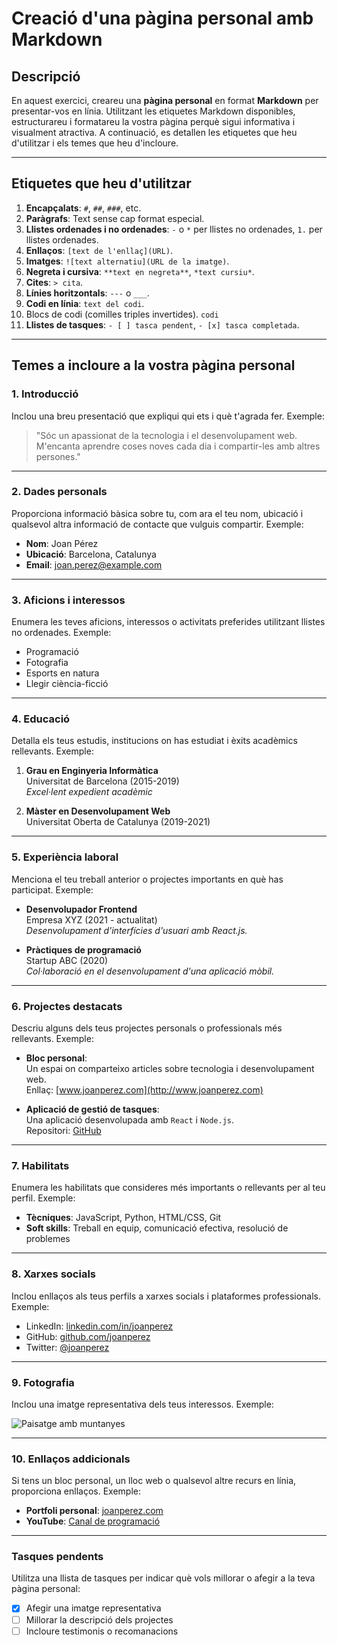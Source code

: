 # Creació d'una pàgina personal amb Markdown

## Descripció

En aquest exercici, creareu una **pàgina personal** en format **Markdown** per presentar-vos en línia. Utilitzant les etiquetes Markdown disponibles, estructurareu i formatareu la vostra pàgina perquè sigui informativa i visualment atractiva. A continuació, es detallen les etiquetes que heu d'utilitzar i els temes que heu d'incloure.

---

## Etiquetes que heu d'utilitzar

1. **Encapçalats**: `#`, `##`, `###`, etc.
2. **Paràgrafs**: Text sense cap format especial.
3. **Llistes ordenades i no ordenades**: `-` o `*` per llistes no ordenades, `1.` per llistes ordenades.
4. **Enllaços**: `[text de l'enllaç](URL)`.
5. **Imatges**: `![text alternatiu](URL de la imatge)`.
6. **Negreta i cursiva**: `**text en negreta**`, `*text cursiu*`.
7. **Cites**: `> cita`.
8. **Línies horitzontals**: `---` o `___`.
9. **Codi en línia**: ``text del codi``.
10. Blocs de codi (comilles triples invertides). ``` codi ```
11. **Llistes de tasques**: `- [ ] tasca pendent`, `- [x] tasca completada`.

---

## Temes a incloure a la vostra pàgina personal

### 1. Introducció
Inclou una breu presentació que expliqui qui ets i què t'agrada fer. Exemple:

> "Sóc un apassionat de la tecnologia i el desenvolupament web. M'encanta aprendre coses noves cada dia i compartir-les amb altres persones."

---

### 2. Dades personals
Proporciona informació bàsica sobre tu, com ara el teu nom, ubicació i qualsevol altra informació de contacte que vulguis compartir. Exemple:

- **Nom**: Joan Pérez  
- **Ubicació**: Barcelona, Catalunya  
- **Email**: [joan.perez@example.com](mailto:joan.perez@example.com)

---

### 3. Aficions i interessos
Enumera les teves aficions, interessos o activitats preferides utilitzant llistes no ordenades. Exemple:

- Programació
- Fotografia
- Esports en natura
- Llegir ciència-ficció

---

### 4. Educació
Detalla els teus estudis, institucions on has estudiat i èxits acadèmics rellevants. Exemple:

1. **Grau en Enginyeria Informàtica**  
   Universitat de Barcelona (2015-2019)  
   *Excel·lent expedient acadèmic*

2. **Màster en Desenvolupament Web**  
   Universitat Oberta de Catalunya (2019-2021)

---

### 5. Experiència laboral
Menciona el teu treball anterior o projectes importants en què has participat. Exemple:

- **Desenvolupador Frontend**  
  Empresa XYZ (2021 - actualitat)  
  *Desenvolupament d'interfícies d'usuari amb React.js.*

- **Pràctiques de programació**  
  Startup ABC (2020)  
  *Col·laboració en el desenvolupament d'una aplicació mòbil.*

---

### 6. Projectes destacats
Descriu alguns dels teus projectes personals o professionals més rellevants. Exemple:

- **Bloc personal**:  
  Un espai on comparteixo articles sobre tecnologia i desenvolupament web.  
  Enllaç: [www.joanperez.com](http://www.joanperez.com)

- **Aplicació de gestió de tasques**:  
  Una aplicació desenvolupada amb `React` i `Node.js`.  
  Repositori: [GitHub](https://github.com/joanperez/task-manager)

---

### 7. Habilitats
Enumera les habilitats que consideres més importants o rellevants per al teu perfil. Exemple:

- **Tècniques**: JavaScript, Python, HTML/CSS, Git  
- **Soft skills**: Treball en equip, comunicació efectiva, resolució de problemes

---

### 8. Xarxes socials
Inclou enllaços als teus perfils a xarxes socials i plataformes professionals. Exemple:

- LinkedIn: [linkedin.com/in/joanperez](https://www.linkedin.com/in/joanperez)  
- GitHub: [github.com/joanperez](https://github.com/joanperez)  
- Twitter: [@joanperez](https://twitter.com/joanperez)

---

### 9. Fotografia
Inclou una imatge representativa dels teus interessos. Exemple:

![Paisatge amb muntanyes](https://via.placeholder.com/400)

---

### 10. Enllaços addicionals
Si tens un bloc personal, un lloc web o qualsevol altre recurs en línia, proporciona enllaços. Exemple:

- **Portfoli personal**: [joanperez.com](http://www.joanperez.com)  
- **YouTube**: [Canal de programació](https://www.youtube.com/user/joanperez)

---

### Tasques pendents
Utilitza una llista de tasques per indicar què vols millorar o afegir a la teva pàgina personal:

- [x] Afegir una imatge representativa  
- [ ] Millorar la descripció dels projectes  
- [ ] Incloure testimonis o recomanacions  
